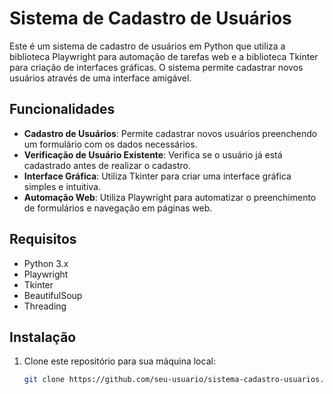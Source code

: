 # Sistema de Cadastro de Usuários

Este é um sistema de cadastro de usuários em Python que utiliza a biblioteca Playwright para automação de tarefas web e a biblioteca Tkinter para criação de interfaces gráficas. O sistema permite cadastrar novos usuários através de uma interface amigável.

## Funcionalidades

- **Cadastro de Usuários**: Permite cadastrar novos usuários preenchendo um formulário com os dados necessários.
- **Verificação de Usuário Existente**: Verifica se o usuário já está cadastrado antes de realizar o cadastro.
- **Interface Gráfica**: Utiliza Tkinter para criar uma interface gráfica simples e intuitiva.
- **Automação Web**: Utiliza Playwright para automatizar o preenchimento de formulários e navegação em páginas web.

## Requisitos

- Python 3.x
- Playwright
- Tkinter
- BeautifulSoup
- Threading

## Instalação

1. Clone este repositório para sua máquina local:
   ```sh
   git clone https://github.com/seu-usuario/sistema-cadastro-usuarios.git
